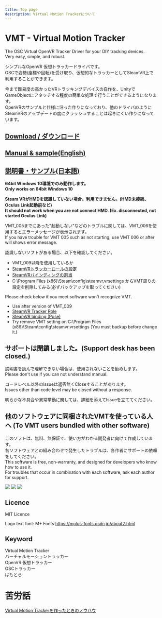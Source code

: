 ```yaml
---
title: Top page
description: Virtual Motion Trackerについて
---
```


# VMT - Virtual Motion Tracker

The OSC Virtual OpenVR Tracker Driver for your DIY tracking devices.  
Very easy, simple, and robust.  

シンプルなOpenVR 仮想トラッカードライバです。  
OSCで姿勢(座標や回転)を受け取り、仮想的なトラッカーとしてSteamVR上で利用することができます。  
  
今まで難易度の高かったVRトラッキングデバイスの自作を、UnityでGameObjectにアタッチする程度の簡単な処理で行うことができるようになります。  
OpenVRのサンプルと仕様に沿った作りになっており、他のドライバのようにSteamVRのアップデートの度にクラッシュすることは起きにくい作りになっています。  

## [Download / ダウンロード](download.md)  
## [Manual & sample(English)](note_en.md)
## [説明書・サンプル(日本語)](note.md)
  
**64bit Windows 10環境でのみ動作します。**  
**Only works on 64bit Windows 10**  

**Steam VRがHMDを認識していない場合、利用できません。(HMD未接続、Oculus Link起動前など)**  
**It should not work when you are not connect HMD. (Ex. disconnected, not started Oculus Link)**  

VMT_005までにあった"起動しない"などのトラブルに関しては、VMT_006を使用するとエラーメッセージが表示されます。  
If you have trouble for VMT 005 such as not starting, use VMT 006 or after will shows error message.  

認識しないソフトがある場合、以下を確認してください。  

+ VMT_009以降を使用しているか
+ [SteamVRトラッカーロールの設定](howto.md)
+ [SteamVRバインディングの割当](binding.md)
+ C:\Program Files (x86)\Steam\config\steamvr.vrsettings からVMT周りの設定を削除してみる(必ずバックアップを取ってください)

Please check below if you meet software won't recognize VMT.  

+ Use after version of VMT_009
+ [SteamVR Tracker Role](note_en.md)
+ [SteamVR binding (Pose)](binding.md)
+ Try remove VMT setting on C:\Program Files (x86)\Steam\config\steamvr.vrsettings (You must backup before change it.)

## サポートは閉鎖しました。(Support desk has been closed.)
説明書を読んで理解できない場合は、使用されないことを勧めします。  
Please don't use if you can not understand manual.  

コードレベル以外のIssueは返答無くCloseすることがあります。  
Issues other than code level may be closed without a response.  

明らかな不具合や異常挙動に関しては、詳細を添えてIssueを立ててください。  

## 他のソフトウェアに同梱されたVMTを使っている人へ (To VMT users bundled with other software)
このソフトは、無料、無保証で、使い方がわかる開発者に向けて作成しています。  
各ソフトウェアとの組み合わせで発生したトラブルは、各作者にサポートの依頼をしてください。  
This software is free, non-warranty, and designed for developers who know how to use it.  
For troubles that occur in combination with each software, ask each author for support.  
  
![](/VirtualMotionTrackerDocument/img/vmt_vr.png?raw=true)
![](/VirtualMotionTrackerDocument/img/screen0.png?raw=true)
![](/VirtualMotionTrackerDocument/img/Architecture.png?raw=true)

## Licence
MIT Licence

Logo text font: M+ Fonts https://mplus-fonts.osdn.jp/about2.html

## Keyword
Virtual Motion Tracker  
バーチャルモーショントラッカー    
OpenVR 仮想トラッカー  
OSCトラッカー  
ばもとら  

# 苦労話
[Virtual Motion Trackerを作ったときのノウハウ](https://qiita.com/gpsnmeajp/items/9c41654e6c89c6b9702f)
